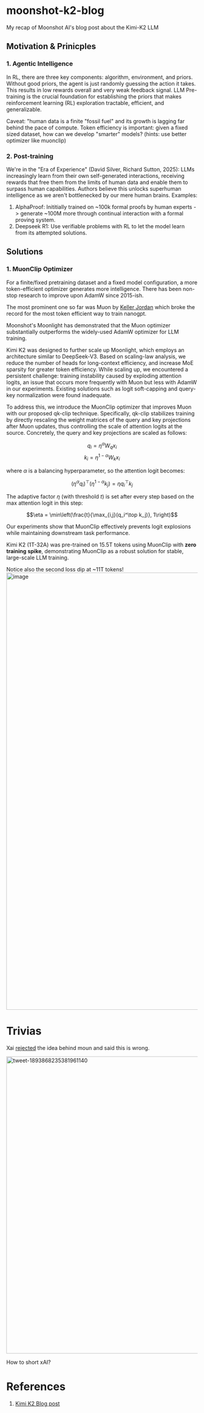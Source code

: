 # moonshot-k2-blog
My recap of Moonshot AI's blog post about the Kimi-K2 LLM

## Motivation & Prinicples
### 1. Agentic Intelligence

In RL, there are three key components: algorithm, environment, and priors.
Without good priors, the agent is just randomly guessing the action it takes. This results in low rewards overall and very weak feedback signal.
LLM Pre-training is the crucial foundation for establishing the priors that makes reinforcement learning (RL) exploration tractable, efficient, and generalizable.

Caveat: "human data is a finite "fossil fuel" and its growth is lagging far behind the pace of compute.
Token efficiency is important: given a fixed sized dataset, how can we develop "smarter" models? (hints: use better optimizer like muonclip)

### 2.  Post-training
We're in the "Era of Experience" (David Silver, Richard Sutton, 2025): LLMs increasingly learn from their own self-generated interactions, receiving rewards that free them from the limits of human data and enable them to surpass human capabilities. Authors believe this unlocks superhuman intelligence as we aren't bottlenecked by our mere human brains.
Examples:
1. AlphaProof: Inititially trained on ~100k formal proofs by human experts -> generate ~100M more through continual interaction with a formal proving system. 
2. Deepseek R1: Use verifiable problems with RL to let the model learn from its attempted solutions.

## Solutions
### 1. MuonClip Optimizer
For a finite/fixed pretraining dataset and a fixed model configuration, a more token-efficient optimizer generates more intelligence.
There has been non-stop research to improve upon AdamW since 2015-ish.

The most prominent one so far was Muon by [Keller Jordan](https://kellerjordan.github.io/posts/muon/) which broke the record for the most token efficient way to train nanogpt.

Moonshot's Moonlight has demonstrated that the Muon optimizer substantially outperforms the widely-used AdamW optimizer for LLM training.

Kimi K2 was designed to further scale up Moonlight, which employs an architecture similar to DeepSeek-V3. Based on scaling-law analysis, we reduce the number of heads for long-context efficiency, and increase MoE sparsity for greater token efficiency. While scaling up, we encountered a persistent challenge: training instability caused by exploding attention logits, an issue that occurs more frequently with Muon but less with AdamW in our experiments. Existing solutions such as logit soft-capping and query-key normalization were found inadequate.

To address this, we introduce the MuonClip optimizer that improves Muon with our proposed qk-clip technique. Specifically, qk-clip stabilizes training by directly rescaling the weight matrices of the query and key projections after Muon updates, thus controlling the scale of attention logits at the source. Concretely, the query and key projections are scaled as follows:

$$q_i = \eta^\alpha W_q x_i$$
$$k_i = \eta^{1-\alpha} W_k x_i$$

where $\alpha$ is a balancing hyperparameter, so the attention logit becomes:

$$(\eta^\alpha q_i)^\top (\eta^{1-\alpha} k_j) = \eta q_i^\top k_j$$

The adaptive factor $\eta$ (with threshold $t$) is set after every step based on the max attention logit in this step:

$$\eta = \min\left(\frac{t}{\max_{i,j}(q_i^\top k_j)}, 1\right)$$

Our experiments show that MuonClip effectively prevents logit explosions while maintaining downstream task performance.

Kimi K2 (1T-32A) was pre-trained on 15.5T tokens using MuonClip with **zero training spike**, demonstrating MuonClip as a robust solution for stable, large-scale LLM training.

Notice also the second loss dip at ~11T tokens!
<img width="1919" height="1152" alt="image" src="https://github.com/user-attachments/assets/379114e3-cbb2-456a-9087-91bd98f85eb3" />

# Trivias
Xai [rejected](https://xcancel.com/kellerjordan0/status/1893868235381961140) the idea behind moun and said this is wrong.

<img width="1500" height="783" alt="tweet-1893868235381961140" src="https://github.com/user-attachments/assets/cfb5e1d1-554d-4f4e-a937-a2301984ee01" />

How to short xAI?

# References
1. [Kimi K2 Blog post](https://moonshotai.github.io/Kimi-K2/)

